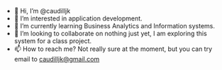 - 👋 Hi, I’m @caudilljk
- 👀 I’m interested in application development.
- 🌱 I’m currently learning Business Analytics and Information systems.
- 💞️ I’m looking to collaborate on nothing just yet, I am exploring this system for a class project. 
- 📫 How to reach me? Not really sure at the moment, but you can try email to caudilljk@gmail.com

<!---
caudilljk/caudilljk is a ✨ special ✨ repository because its `README.md` (this file) appears on your GitHub profile.
You can click the Preview link to take a look at your changes.
--->
